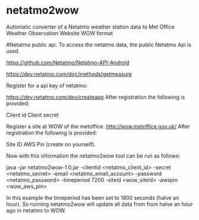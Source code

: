 # netatmo2wow
Automatic converter of a Netatmo weather station data to Met Office Weather Observation Website WOW format


#Netatmo public api.
To access the netatmo data, the public Netatmo Api is used.

https://github.com/Netatmo/Netatmo-API-Android


https://dev.netatmo.com/doc/methods/getmeasure


Register for a api key of netatmo:

https://dev.netatmo.com/dev/createapp
After registration the following is provided:

Client id
Client secret

Register a site at WOW of the metoffice.
http://wow.metoffice.gov.uk/
After registration the following is provided:

Site ID
AWS Pin (create on yourself).

Now  with this information the netatmo2wow tool can be run as follows:

java -jar netatmo2wow-1.0.jar -clientid <netatmo_client_id> -secret <netatmo_secret> -email <netatmo_email_account> -password <netatmo_password> -timeperiod 7200 -siteid <wow_siteid>  -awspin <wow_aws_pin>

In this example the timeperiod has been set to 1800 seconds (halve an hour).
So running netatmo2wow will update all data from from halve an hour ago in netatmo to WOW.
